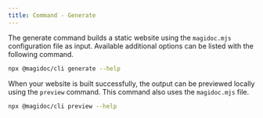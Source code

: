 ```yaml
---
title: Command - Generate 
---
```

The generate command builds a static website using the `magidoc.mjs` configuration file as input. Available additional options can be listed with the following command. 

```bash
npx @magidoc/cli generate --help
```

When your website is built successfully, the output can be previewed locally using the `preview` command. This command also uses the `magidoc.mjs` file. 

```bash
npx @magidoc/cli preview --help
```